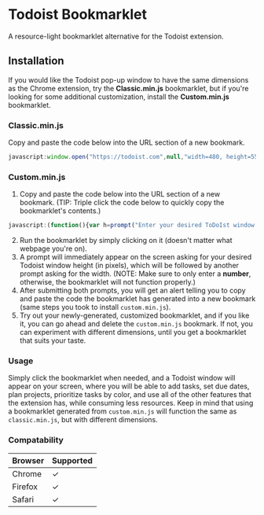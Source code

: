# Todoist Bookmarklet
A resource-light bookmarklet alternative for the Todoist extension.

## Installation
If you would like the Todoist pop-up window to have the same dimensions as the Chrome extension, try the **Classic.min.js** bookmarklet, but if you're looking for some additional customization, install the **Custom.min.js** bookmarklet.

### Classic.min.js
Copy and paste the code below into the URL section of a new bookmark.
```javascript
javascript:window.open("https://todoist.com",null,"width=480, height=550").focus();
```

### Custom.min.js
1. Copy and paste the code below into the URL section of a new bookmark. (TIP: Triple click the code below to quickly copy the bookmarklet's contents.)
```javascript
javascript:(function(){var h=prompt("Enter your desired ToDoIst window height (in pixels):"),w=prompt("Enter your desired ToDoIst window width (in pixels):");alert("Copy and paste the following code into the URL section of a new bookmark: javascript:window.open('https://todoist.com',null,'width="+w+", height="+h+"').focus();");})();
```
2. Run the bookmarklet by simply clicking on it (doesn't matter what webpage you're on).
3. A prompt will immediately appear on the screen asking for your desired Todoist window height (in pixels), which will be followed by another prompt asking for the width. (NOTE: Make sure to only enter a **number**, otherwise, the bookmarklet will not function properly.)
4. After submitting both prompts, you will get an alert telling you to copy and paste the code the bookmarklet has generated into a new bookmark (same steps you took to install `custom.min.js`).
5. Try out your newly-generated, customized bookmarklet, and if you like it, you can go ahead and delete the `custom.min.js` bookmark. If not, you can experiment with different dimensions, until you get a bookmarklet that suits your taste.

### Usage
Simply click the bookmarklet when needed, and a Todoist window will appear on your screen, where you will be able to add tasks, set due dates, plan projects, prioritize tasks by color, and use all of the other features that the extension has, while consuming less resources. Keep in mind that using a bookmarklet generated from `custom.min.js` will function the same as `classic.min.js`, but with different dimensions.

### Compatability
Browser | Supported
--------|------------
Chrome |     ✓
Firefox|     ✓
Safari |     ✓
